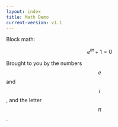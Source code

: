 ```yaml
---
layout: index
title: Math Demo
current-version: v1.1
---
```


Block math:

$$
e^{i\pi} + 1 = 0
$$

Brought to you by the numbers $$e$$ and $$i$$, and the letter $$\pi$$.

